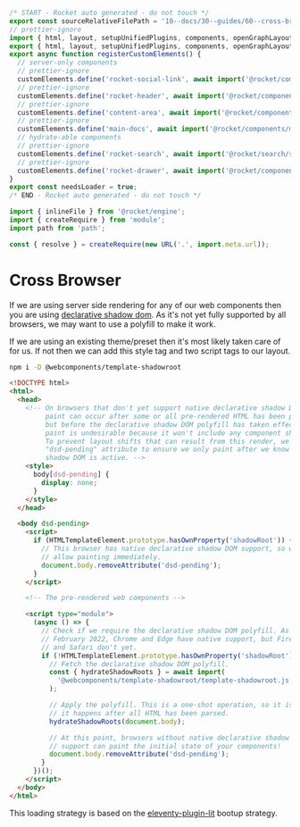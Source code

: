 ```js server
/* START - Rocket auto generated - do not touch */
export const sourceRelativeFilePath = '10--docs/30--guides/60--cross-browser.rocket.md';
// prettier-ignore
import { html, layout, setupUnifiedPlugins, components, openGraphLayout } from '../../recursive.data.js';
export { html, layout, setupUnifiedPlugins, components, openGraphLayout };
export async function registerCustomElements() {
  // server-only components
  // prettier-ignore
  customElements.define('rocket-social-link', await import('@rocket/components/social-link.js').then(m => m.RocketSocialLink));
  // prettier-ignore
  customElements.define('rocket-header', await import('@rocket/components/header.js').then(m => m.RocketHeader));
  // prettier-ignore
  customElements.define('content-area', await import('@rocket/components/content-area.js').then(m => m.ContentArea));
  // prettier-ignore
  customElements.define('main-docs', await import('@rocket/components/main-docs.js').then(m => m.MainDocs));
  // hydrate-able components
  // prettier-ignore
  customElements.define('rocket-search', await import('@rocket/search/search.js').then(m => m.RocketSearch));
  // prettier-ignore
  customElements.define('rocket-drawer', await import('@rocket/components/drawer.js').then(m => m.RocketDrawer));
}
export const needsLoader = true;
/* END - Rocket auto generated - do not touch */

import { inlineFile } from '@rocket/engine';
import { createRequire } from 'module';
import path from 'path';

const { resolve } = createRequire(new URL('.', import.meta.url));
```

# Cross Browser

If we are using server side rendering for any of our web components then you are using [declarative shadow dom](https://web.dev/declarative-shadow-dom/).
As it's not yet fully supported by all browsers, we may want to use a polyfill to make it work.

If we are using an existing theme/preset then it's most likely taken care of for us.
If not then we can add this style tag and two script tags to our layout.

```bash
npm i -D @webcomponents/template-shadowroot
```

```html
<!DOCTYPE html>
<html>
  <head>
    <!-- On browsers that don't yet support native declarative shadow DOM, a
         paint can occur after some or all pre-rendered HTML has been parsed,
         but before the declarative shadow DOM polyfill has taken effect. This
         paint is undesirable because it won't include any component shadow DOM.
         To prevent layout shifts that can result from this render, we use a
         "dsd-pending" attribute to ensure we only paint after we know
         shadow DOM is active. -->
    <style>
      body[dsd-pending] {
        display: none;
      }
    </style>
  </head>

  <body dsd-pending>
    <script>
      if (HTMLTemplateElement.prototype.hasOwnProperty('shadowRoot')) {
        // This browser has native declarative shadow DOM support, so we can
        // allow painting immediately.
        document.body.removeAttribute('dsd-pending');
      }
    </script>

    <!-- The pre-rendered web components -->

    <script type="module">
      (async () => {
        // Check if we require the declarative shadow DOM polyfill. As of
        // February 2022, Chrome and Edge have native support, but Firefox
        // and Safari don't yet.
        if (!HTMLTemplateElement.prototype.hasOwnProperty('shadowRoot')) {
          // Fetch the declarative shadow DOM polyfill.
          const { hydrateShadowRoots } = await import(
            '@webcomponents/template-shadowroot/template-shadowroot.js'
          );

          // Apply the polyfill. This is a one-shot operation, so it is important
          // it happens after all HTML has been parsed.
          hydrateShadowRoots(document.body);

          // At this point, browsers without native declarative shadow DOM
          // support can paint the initial state of your components!
          document.body.removeAttribute('dsd-pending');
        }
      })();
    </script>
  </body>
</html>
```

This loading strategy is based on the [eleventy-plugin-lit](https://github.com/lit/lit/tree/main/packages/labs/eleventy-plugin-lit#bootup) bootup strategy.
